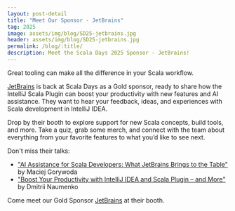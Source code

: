 ```yaml
---
layout: post-detail
title: "Meet Our Sponsor - JetBrains"
tag: 2025
image: assets/img/blog/SD25-jetbrains.jpg
header: assets/img/blog/SD25-jetbrains.jpg
permalink: /blog/:title/
description: Meet the Scala Days 2025 Sponsor - JetBrains!
---
```

Great tooling can make all the difference in your Scala workflow.

[JetBrains](https://www.jetbrains.com/) is back at Scala Days as a Gold sponsor, ready to share how the IntelliJ Scala Plugin can boost your productivity with new features and AI assistance. They want to hear your feedback, ideas, and experiences with Scala development in IntelliJ IDEA.

Drop by their booth to explore support for new Scala concepts, build tools, and more. Take a quiz, grab some merch, and connect with the team about everything from your favorite features to what you’d like to see next.

Don't miss their talks:
- ["AI Assistance for Scala Developers: What JetBrains Brings to the Table"](/editions/2025/talks/ai-assistance-for-scala-developers) by Maciej Gorywoda
- ["Boost Your Productivity with IntelliJ IDEA and Scala Plugin – and More"](/editions/2025/talks/intellij-scala-plugin) by Dmitrii Naumenko

Come meet our Gold Sponsor [JetBrains](https://www.jetbrains.com/) at their booth.
